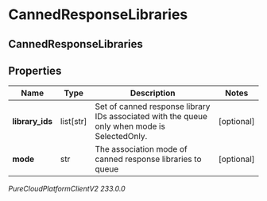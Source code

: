 # CannedResponseLibraries

## CannedResponseLibraries

## Properties

|Name | Type | Description | Notes|
|------------ | ------------- | ------------- | -------------|
| **library_ids** | list[str] | Set of canned response library IDs associated with the queue only when mode is SelectedOnly. | [optional] |
| **mode** | str | The association mode of canned response libraries to queue | [optional] |



_PureCloudPlatformClientV2 233.0.0_
